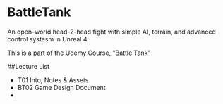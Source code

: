 # BattleTank
An open-world head-2-head fight with simple AI, terrain, and advanced control systesm in Unreal 4.

This is a part of the Udemy Course, "Battle Tank"


##Lecture List
* T01 Into, Notes & Assets
* BT02 Game Design Document
* 
